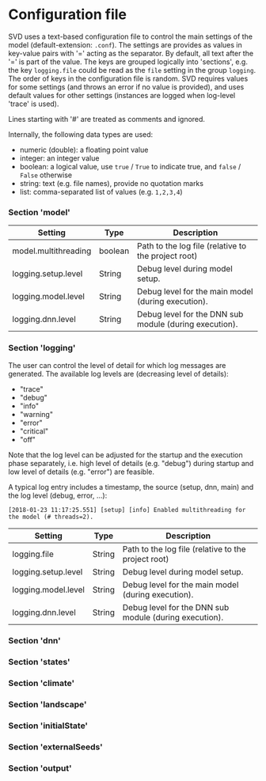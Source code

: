 # Configuration file
SVD uses a text-based configuration file to control the main settings of the model (default-extension: `.conf`). The settings are provides as values in key-value pairs with '=' acting as the separator. By default, all text after the '=' is part of the value. The keys are grouped logically into 'sections', e.g. the key `logging.file` could be read as the `file` setting in the group `logging`. The order of keys in the configuration file is random.
SVD requires values for some settings (and throws an error if no value is provided), and uses default values for other settings (instances are logged when log-level 'trace' is used).

Lines starting with '#' are treated as comments and ignored.

Internally, the following data types are used:
* numeric (double): a floating point value
* integer: an integer value
* boolean: a logical value, use `true` / `True` to indicate true, and `false` / `False` otherwise
* string: text (e.g. file names), provide no quotation marks
* list: comma-separated list of values (e.g. `1,2,3,4`)

### Section 'model'


| Setting | Type | Description |
| -------- | -------- | -------- |
| model.multithreading     | boolean     | Path to the log file (relative to the project root) |
| logging.setup.level | String | Debug level during model setup. |
| logging.model.level | String | Debug level for the main model (during execution). |
| logging.dnn.level | String | Debug level for the DNN sub module (during execution). |


### Section 'logging'
The user can control the level of detail for which log messages are generated. The available log levels are (decreasing level of details):
* "trace"
* "debug"
* "info"
* "warning"
* "error"
* "critical"
* "off"

Note that the log level can be adjusted for the startup and the execution phase separately, i.e. high level of details (e.g. "debug") during startup and low level of details (e.g. "error") are feasible.

A typical log entry includes a timestamp, the source (setup, dnn, main) and the log level (debug, error, ...):
```
[2018-01-23 11:17:25.551] [setup] [info] Enabled multithreading for the model (# threads=2).
```


| Setting | Type | Description |
| -------- | -------- | -------- |
| logging.file     | String     | Path to the log file (relative to the project root) |
| logging.setup.level | String | Debug level during model setup. |
| logging.model.level | String | Debug level for the main model (during execution). |
| logging.dnn.level | String | Debug level for the DNN sub module (during execution). |



### Section 'dnn'

### Section 'states'

### Section 'climate'

### Section 'landscape'

### Section 'initialState'

### Section 'externalSeeds'

### Section 'output'